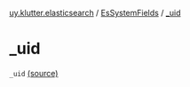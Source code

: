 [uy.klutter.elasticsearch](../index.md) / [EsSystemFields](index.md) / [_uid](.)


# _uid
`_uid` [(source)](https://github.com/kohesive/klutter/blob/master/elasticsearch-jdk7/src/main/kotlin/uy/klutter/elasticsearch/Mappings.kt#L11)


